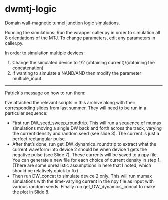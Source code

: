 # dwmtj-logic
Domain wall-magnetic tunnel junction logic simulations.

Running the simulations:
Run the wrapper caller.py in order to simulation all 8 orientiations of the MTJ. To change parameters, edit any parameters in caller.py.

In order to simulation multiple devices:
1. Change the simulated device to 1/2 (obtaining current)/(obtaining the concatenation)
2. If wanting to simulate a NAND/AND then modify the parameter multiple_input

----------------
Patrick's message on how to run them:

I’ve attached the relevant scripts in this archive along with their corresponding slides from last summer. They will need to be run in a particular sequence:

 - First run DW_seed_sweep_roundtrip. This will run a sequence of mumax simulations moving a single DW back and forth across the track, varying the current density and random seed (see slide 3). The current is just a perfect rectangular pulse.
 - After that’s done, run get_DW_dynamics_roundtrip to extract what the current waveform into device 2 should be when device 1 gets the negative pulse (see Slide 7). These currents will be saved to a npy file. You can generate a new file for each choice of current density in step 1. (There are some unrealistic assumptions in here that I noted, which should be relatively quick to fix)
 - Then run DW_concat to simulate device 2 only. This will run mumax simulations with the time-varying current in the npy file as input with various random seeds.
Finally run get_DW_dynamics_concat to make the plot in Slide 8.
